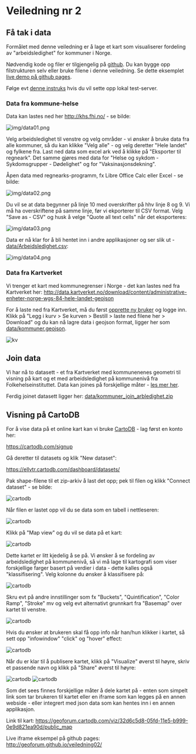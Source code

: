 # Veiledning nr 2

<!-- <link rel="stylesheet" type="text/css" href="css/md.css"> -->

## Få tak i data

Formålet med denne veiledning er å lage et kart som visualiserer fordeling av "arbeidsledighet" for kommuner i Norge. 

Nødvendig kode og filer er tilgjengelig på [github](https://github.com/GeoForum/veiledning02). Du kan bygge opp filstrukturen selv eller bruke filene i denne veiledning. Se dette eksemplet <a href="http://geoforum.github.io/veiledning02/" target="_blank">live demo på github pages</a>.

Følge evt [denne instruks](testserver.md) hvis du vil sette opp lokal test-server.

### Data fra kommune-helse
Data kan lastes ned her http://khs.fhi.no/ - se bilde:

![img/data01.png](img/data01.png)

Velg arbeidsledighet til venstre og velg områder - vi ønsker å bruke data fra alle kommuner, så du kan klikke "Velg alle" - og velg deretter "Hele landet" og fylkene fra. Last ned data som excel ark ved å klikke på "Eksporter til regneark". Det samme gjøres med data for "Helse og sykdom - Sykdomsgrupper - Dødelighet" og for "Vaksinasjonsdekning".

Åpen data med regnearks-programm, fx Libre Office Calc eller Excel - se bilde:

![img/data02.png](img/data02.png)

Du vil se at data begynner på linje 10 med overskrifter på hhv linje 8 og 9. Vi må ha overskriftene på samme linje, før vi ekporterer til CSV format. Velg "Save as - CSV" og husk å velge "Quote all text cells" når det eksporteres:

![img/data03.png](img/data03.png)

Data er nå klar for å bli hentet inn i andre applikasjoner og ser slik ut - [data/Arbeidsledighet.csv](data/Arbeidsledighet.csv):

![img/data04.png](img/data04.png)

### Data fra Kartverket
Vi trenger et kart med kommunegrenser i Norge - det kan lastes ned fra Kartverket her:
http://data.kartverket.no/download/content/administrative-enheter-norge-wgs-84-hele-landet-geojson

For å laste ned fra Kartverket, må du først [opprette ny bruker](http://data.kartverket.no/download/user/register) og logge inn. Klikk på "Legg i kurv > Se kurven > Bestill > laste ned filene her > Download" og du kan nå lagre data i geojson format, ligger her som [data/kommuner.geojson](data/kommuner.geojson).

![kv](img/kv05.png)

## Join data

Vi har nå to datasett - et fra Kartverket med kommunenenes geometri til visning på kart og et med arbeidsledighet på kommunenivå fra Folkehelseinstituttet. Data kan joines på forskjellige måter - [les mer her](join.md).

Ferdig joinet datasett ligger her:
[data/kommuner_join_arbledighet.zip](data/kommuner_join_arbledighet.zip)

## Visning på CartoDB
For å vise data på et online kart kan vi bruke [CartoDB](https://cartodb.com) - lag først en konto her:

https://cartodb.com/signup

Gå deretter til datasets og klik "New dataset":

https://ellvtr.cartodb.com/dashboard/datasets/

Pak shape-filene til et zip-arkiv å last det opp; pek til filen og klikk "Connect dataset" - se bilde:

![cartodb](img/carto01.png)

Når filen er lastet opp vil du se data som en tabell i nettleseren:

![cartodb](img/carto04.png)

Klikk på "Map view" og du vil se data på et kart:

![cartodb](img/carto06.png)

Dette kartet er litt kjedelig å se på. Vi ønsker å se fordeling av arbeidsledighet på kommunenivå, så vi må lage til kartografi som viser forskjellige farger basert på verdier i data - dette kalles også "klassifisering". Velg kolonne du ønsker å klassifisere på: 

![cartodb](img/carto07.png)

Skru evt på andre innstillinger som fx "Buckets", "Quintification", "Color Ramp", "Stroke" mv og velg evt alternativt grunnkart fra "Basemap" over kartet til venstre.

![cartodb](img/carto09.png)

Hvis du ønsker at brukeren skal få opp info når han/hun klikker i kartet, så sett opp "infowindow" "click" og "hover" effect:

![cartodb](img/carto08.png)

Når du er klar til å publisere kartet, klikk på "Visualize" øverst til høyre, skriv et passende navn og klikk på "Share" øverst til høyre:

![cartodb](img/carto10.png) ![cartodb](img/carto11.png)

Som det sees finnes forskjellige måter å dele kartet på - enten som simpelt link som tar brukeren til kartet eller en iframe som kan legges på en annen webside - eller integrert med json data som kan hentes inn i en annen applikasjon.

Link til kart: https://geoforum.cartodb.com/viz/32d6c5d8-05fd-11e5-b999-0e9d821ea90d/public_map

Live iframe eksempel på github pages: http://geoforum.github.io/veiledning02/
